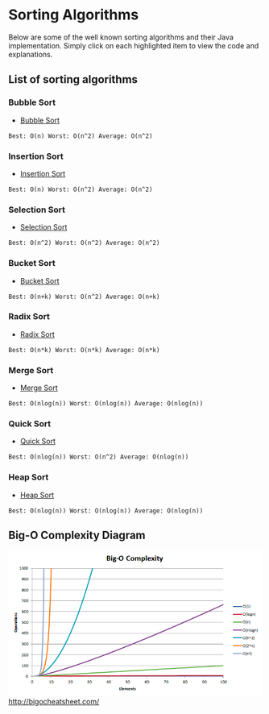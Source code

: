 # Sorting Algorithms

Below are some of the well known sorting algorithms and their Java implementation. Simply click on each highlighted item to view the code and explanations.

## List of sorting algorithms

### Bubble Sort
* [Bubble Sort](https://github.com/seokhoonlee/sorting-algorithms/blob/master/SortingAlgorithms.java)
```
Best: O(n) Worst: O(n^2) Average: O(n^2)
```

### Insertion Sort
* [Insertion Sort](https://github.com/seokhoonlee/sorting-algorithms/blob/master/SortingAlgorithms.java)
```
Best: O(n) Worst: O(n^2) Average: O(n^2)
```

### Selection Sort
* [Selection Sort](https://github.com/seokhoonlee/sorting-algorithms/blob/master/SortingAlgorithms.java)
```
Best: O(n^2) Worst: O(n^2) Average: O(n^2)
```

### Bucket Sort
* [Bucket Sort]( )
```
Best: O(n+k) Worst: O(n^2) Average: O(n+k)
```

### Radix Sort
* [Radix Sort]( )
```
Best: O(n*k) Worst: O(n*k) Average: O(n*k)
```

### Merge Sort
* [Merge Sort]( )
```
Best: O(nlog(n)) Worst: O(nlog(n)) Average: O(nlog(n))
```

### Quick Sort
* [Quick Sort]( )
```
Best: O(nlog(n)) Worst: O(n^2) Average: O(nlog(n))
```

### Heap Sort
* [Heap Sort]( )
```
Best: O(nlog(n)) Worst: O(nlog(n)) Average: O(nlog(n))
```

## Big-O Complexity Diagram
![Big-O Complexity](https://github.com/seokhoonlee/data-structures/blob/master/image/big-o-complexity.png)
http://bigocheatsheet.com/
